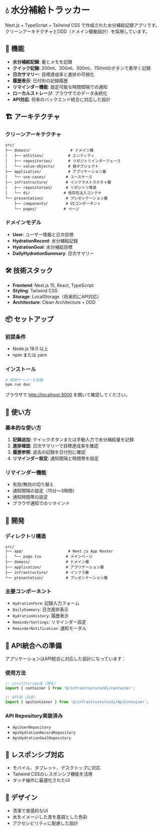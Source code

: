 # 💧 水分補給トラッカー

Next.js + TypeScript + Tailwind CSS で作成された水分補給記録アプリです。クリーンアーキテクチャとDDD（ドメイン駆動設計）を採用しています。

## 🚀 機能

- **水分補給記録**: 量とメモを記録
- **クイック記録**: 200ml、300ml、500ml、750mlのボタンで素早く記録
- **日次サマリー**: 目標達成率と進捗の可視化
- **履歴表示**: 日付別の記録履歴
- **リマインダー機能**: 設定可能な時間間隔での通知
- **ローカルストレージ**: ブラウザでのデータ永続化
- **API対応**: 将来のバックエンド統合に対応した設計

## 🏗️ アーキテクチャ

### クリーンアーキテクチャ

```
src/
├── domain/                  # ドメイン層
│   ├── entities/           # エンティティ
│   ├── repositories/       # リポジトリインターフェース
│   └── value-objects/      # 値オブジェクト
├── application/            # アプリケーション層
│   └── use-cases/         # ユースケース
├── infrastructure/        # インフラストラクチャ層
│   ├── repositories/      # リポジトリ実装
│   └── di/               # 依存性注入コンテナ
└── presentation/          # プレゼンテーション層
    ├── components/        # UIコンポーネント
    └── pages/            # ページ
```

### ドメインモデル

- **User**: ユーザー情報と日次目標
- **HydrationRecord**: 水分補給記録
- **HydrationGoal**: 水分補給目標
- **DailyHydrationSummary**: 日次サマリー

## 🛠️ 技術スタック

- **Frontend**: Next.js 15, React, TypeScript
- **Styling**: Tailwind CSS
- **Storage**: LocalStorage（将来的にAPI対応）
- **Architecture**: Clean Architecture + DDD

## 📦 セットアップ

### 前提条件

- Node.js 18.0 以上
- npm または yarn

### インストール

```bash
# 開発サーバーを起動
npm run dev
```

ブラウザで [http://localhost:3000](http://localhost:3000) を開いて確認してください。

## 🎯 使い方

### 基本的な使い方

1. **記録追加**: クイックボタンまたは手動入力で水分補給量を記録
2. **進捗確認**: 日次サマリーで目標達成率を確認
3. **履歴参照**: 過去の記録を日付別に確認
4. **リマインダー設定**: 通知間隔と時間帯を設定

### リマインダー機能

- 有効/無効の切り替え
- 通知間隔の設定（15分〜3時間）
- 通知時間帯の設定
- ブラウザ通知でのリマインド

## 🔧 開発

### ディレクトリ構造

```
src/
├── app/                    # Next.js App Router
│   └── page.tsx           # メインページ
├── domain/                # ドメイン層
├── application/           # アプリケーション層
├── infrastructure/        # インフラ層
└── presentation/          # プレゼンテーション層
```

### 主要コンポーネント

- `HydrationForm`: 記録入力フォーム
- `DailySummary`: 日次進捗表示
- `HydrationHistory`: 履歴表示
- `ReminderSettings`: リマインダー設定
- `ReminderNotification`: 通知モーダル

## 🚀 API統合への準備

アプリケーションはAPI統合に対応した設計になっています：

### 使用方法

```typescript
// LocalStorage版（現在）
import { container } from '@/infrastructure/di/container';

// API版（将来）
import { apiContainer } from '@/infrastructure/di/ApiContainer';
```

### API Repository実装済み

- `ApiUserRepository`
- `ApiHydrationRecordRepository`  
- `ApiHydrationGoalRepository`

## 📱 レスポンシブ対応

- モバイル、タブレット、デスクトップに対応
- Tailwind CSSのレスポンシブ機能を活用
- タッチ操作に最適化されたUI

## 🎨 デザイン

- 清潔で直感的なUI
- 水をイメージした青を基調とした色彩
- アクセシビリティに配慮した設計
